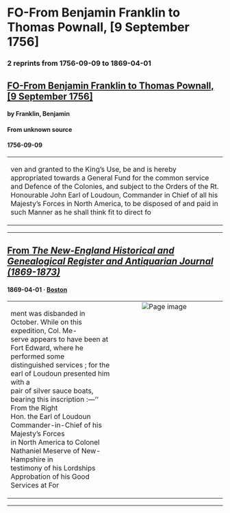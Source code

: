 
# FO-From Benjamin Franklin to Thomas Pownall, [9 September 1756]

### 2 reprints from 1756-09-09 to 1869-04-01

## [FO-From Benjamin Franklin to Thomas Pownall, [9 September 1756]](https://founders.archives.gov/documents/Franklin/01-06-02-0232)

#### by Franklin, Benjamin

#### From unknown source

#### 1756-09-09

<table style="width: 100%;"><tr><td style="width: 50%">

ven and granted to the King’s Use, be and is hereby appropriated towards a General Fund for the common service and Defence of the Colonies, and subject to the Orders of the Rt. Honourable John Earl of Loudoun, Commander in Chief of all his Majesty’s Forces in North America, to be disposed of and paid in such Manner as he shall think fit to direct fo
</td></tr></table>

---

## [From _The New-England Historical and Genealogical Register and Antiquarian Journal (1869-1873)_](https://archive.org/details/sim_new-england-historical-and-genealogical-register_1869-04_23_2/page/n93/mode/1up?view=theater)

#### 1869-04-01 &middot; [Boston](http://dbpedia.org/resource/Boston)

<table style="width: 100%;"><tr><td style="width: 50%">

  
ment was disbanded in October. While on this expedition, Col. Me-  
serve appears to have been at Fort Edward, where he performed some  
distinguished services ; for the earl of Loudoun presented him with a  
pair of silver sauce boats, bearing this inscription :—‘‘ From the Right  
Hon. the Earl of Loudoun Commander-in-Chief of his Majesty’s Forces  
in North America to Colonel Nathaniel Meserve of New-Hampshire in  
testimony of his Lordships Approbation of his Good Services at For
</td><td style="width: 50%; max-height: 75%; margin: auto; display: block;">
<img alt="Page image" src="https://iiif.archive.org/iiif/sim_new-england-historical-and-genealogical-register_1869-04_23_2&#0036;93/pct:17.544732,54.923349,70.377734,9.581368/600,/0/default.jpg"/>
</td>
</tr></table>

---

